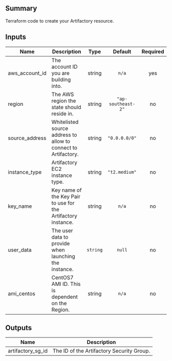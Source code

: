 ## Summary

Terraform code to create your Artifactory resource.

## Inputs

| Name | Description | Type | Default | Required |
|------|-------------|:----:|:-----:|:-----:|
| aws\_account\_id | The account ID you are building into. | string | `n/a` | yes |
| region | The AWS region the state should reside in. | string | `"ap-southeast-2"` | no |
| source\_address | Whitelisted source address to allow to connect to Artifactory. | string | `"0.0.0.0/0"` | no |
| instance\_type | Artifactory EC2 instance type. | string | `"t2.medium"` | no |
| key\_name | Key name of the Key Pair to use for the Artifactory instance. | string | `n/a` | no |
| user\_data | The user data to provide when launching the instance. | `string` | `null` | no |
| ami\_centos | CentOS7 AMI ID. This is dependent on the Region. | string | `n/a` | no |

## Outputs

| Name | Description |
|------|-------------|
| artifactory\_sg\_id | The ID of the Artifactory Security Group. |
